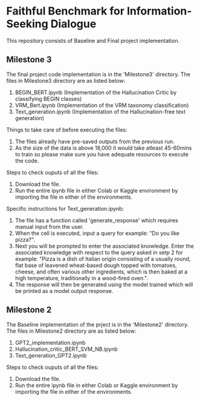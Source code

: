 # Faithful Benchmark for Information-Seeking Dialogue

This repository consists of Baseline and Final project implementation. 

## Milestone 3
The final project code implementation is in the 'Milestone3' directory.
The files in Milestone3 directory are as listed below:
1. BEGIN_BERT.ipynb (Implementation of the Hallucination Critic by classifying BEGIN classes)
2. VRM_Bert.ipynb (Implementation of the VRM taxonomy classification)
3. Text_generation.ipynb (Implementation of the Hallucination-free text generation)

Things to take care of before executing the files:
1. The files already have pre-saved outputs from the previous run.
2. As the size of the data is above 18,000 it would take atleast 45-60mins to train so please make sure you have adequate resources to execute the code.

Steps to check ouputs of all the files:
1. Download the file.
2. Run the entire ipynb file in either Colab or Kaggle environment by importing the file in either of the environments.

Specific instructions for Text_generation.ipynb:
1. The file has a function called 'generate_response' which requires manual input from the user.
2. When the cell is executed, input a query for example: "Do you like pizza?". 
3. Next you will be prompted to enter the associated knowledge. Enter the associated knowledge with respect to the query asked in setp 2 for example: "Pizza is a dish of Italian origin consisting of a usually round, flat base of leavened wheat-based dough topped with tomatoes, cheese, and often various other ingredients, which is then baked at a high temperature, traditionally in a wood-fired oven.".
4. The response will then be generated using the model trained which will be printed as a model output response.

## Milestone 2
The Baseline implementation of the prject is in the 'Milestone2' directory. 
The files in Milestone2 directory are as listed below:
1. GPT2_implementation.ipynb
2. Hallucination_critic_BERT_SVM_NB.ipynb 
3. Text_generation_GPT2.ipynb 

Steps to check ouputs of all the files:
1. Download the file.
2. Run the entire ipynb file in either Colab or Kaggle environment by importing the file in either of the environments.
